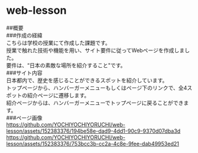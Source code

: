 # web-lesson
##概要<br>
###作成の経緯<br>
こちらは学校の授業にて作成した課題です。<br>
授業で触れた技術や機能を用い、サイト要件に従ってWebページを作成しました。<br>
要件は、“日本の素敵な場所を紹介すること"です。<br>
###サイト内容<br>
日本都内で、歴史を感じることができるスポットを紹介しています。<br>
トップページから、ハンバーガーメニューもしくはページ下のリンクで、全4スポットの紹介ページに遷移します。<br>
紹介ページからは、ハンバーガーメニューでトップページに戻ることができます。<br>
###ページ画像<br>
https://github.com/YOCHIYOCHIYORUCHI/web-lesson/assets/152383376/194be58e-dad9-4dd1-90c9-9370d07dba3d<br>
https://github.com/YOCHIYOCHIYORUCHI/web-lesson/assets/152383376/753bcc3b-cc2a-4c8e-9fee-dab49953ed21
